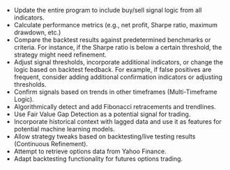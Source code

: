 - Update the entire program to include buy/sell signal logic from all indicators.
- Calculate performance metrics (e.g., net profit, Sharpe ratio, maximum drawdown, etc.)
- Compare the backtest results against predetermined benchmarks or criteria. For instance, if the Sharpe ratio is below a certain threshold, the strategy might need refinement.
- Adjust signal thresholds, incorporate additional indicators, or change the logic based on backtest feedback. For example, if false positives are frequent, consider adding additional confirmation indicators or adjusting thresholds.
- Confirm signals based on trends in other timeframes (Multi-Timeframe Logic).
- Algorithmically detect and add Fibonacci retracements and trendlines.
- Use Fair Value Gap Detection as a potential signal for trading.
- Incorporate historical context with lagged data and use it as features for potential machine learning models.
- Allow strategy tweaks based on backtesting/live testing results (Continuous Refinement).
- Attempt to retrieve options data from Yahoo Finance.
- Adapt backtesting functionality for futures options trading.